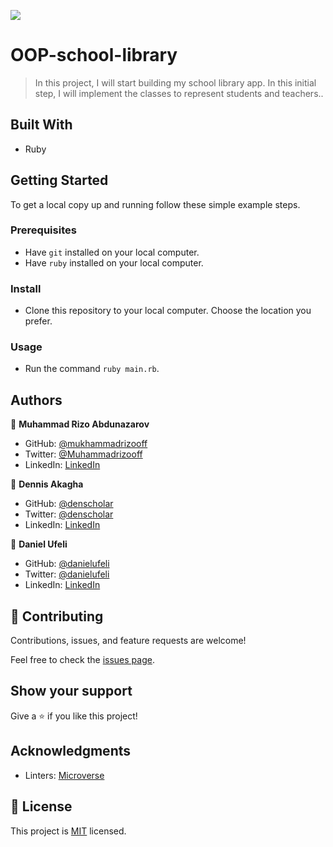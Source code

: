 ![](https://img.shields.io/badge/Microverse-blueviolet)
# OOP-school-library
> In this project, I will start building my school library app. In this initial step, I will implement the classes to represent students and teachers..


## Built With

- Ruby


## Getting Started


To get a local copy up and running follow these simple example steps.

### Prerequisites

- Have `git` installed on your local computer.
- Have `ruby` installed on your local computer.

### Install

- Clone this repository to your local computer. Choose the location you prefer.

### Usage

- Run the command `ruby main.rb`.


## Authors

👤 **Muhammad Rizo Abdunazarov**

- GitHub: [@mukhammadrizooff](https://github.com/mukhammadrizooff)
- Twitter: [@Muhammadrizooff](https://twitter.com/Muhammadrizooff)
- LinkedIn: [LinkedIn](https://www.linkedin.com/in/mukhammadrizooff/)

👤 **Dennis Akagha**

- GitHub: [@denscholar](https://github.com/denscholar)
- Twitter: [@denscholar](https://twitter.com/dennisakagha)
- LinkedIn: [LinkedIn](https://www.linkedin.com/in/dennisakagha/)
  
👤 **Daniel Ufeli**

- GitHub: [@danielufeli](https://github.com/danielufeli)
- Twitter: [@danielufeli](https://twitter.com/danielufeli)
- LinkedIn: [LinkedIn](https://linkedin.com/in/danielcode)

## 🤝 Contributing

Contributions, issues, and feature requests are welcome!

Feel free to check the [issues page](../../issues/).

## Show your support

Give a ⭐️ if you like this project!

## Acknowledgments

- Linters: [Microverse](https://github.com/microverseinc/linters-config)

## 📝 License

This project is [MIT](./LICENSE) licensed.
